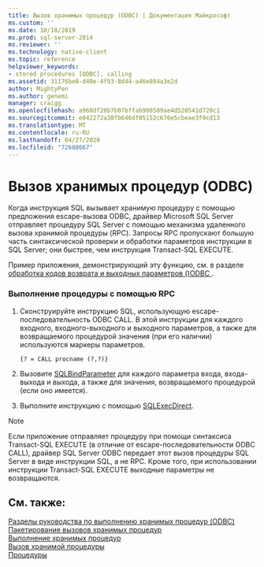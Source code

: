 ```yaml
---
title: Вызов хранимых процедур (ODBC) | Документация Майкрософт
ms.custom: ''
ms.date: 10/18/2019
ms.prod: sql-server-2014
ms.reviewer: ''
ms.technology: native-client
ms.topic: reference
helpviewer_keywords:
- stored procedures [ODBC], calling
ms.assetid: 31176be8-d40e-4f93-8d44-a46e804a3e2d
author: MightyPen
ms.author: genemi
manager: craigg
ms.openlocfilehash: a960df20b7b07bffab900589ae4d520541d720c1
ms.sourcegitcommit: e042272a38fb646df05152c676e5cbeae3f9cd13
ms.translationtype: MT
ms.contentlocale: ru-RU
ms.lasthandoff: 04/27/2020
ms.locfileid: "72688667"
---
```

# <a name="call-stored-procedures-odbc"></a>Вызов хранимых процедур (ODBC)
  Когда инструкция SQL вызывает хранимую процедуру с помощью предложения escape-вызова ODBC, драйвер Microsoft SQL Server отправляет процедуру SQL Server с помощью механизма удаленного вызова хранимой процедуры (RPC). Запросы RPC пропускают большую часть синтаксической проверки и обработки параметров инструкции в SQL Server; они быстрее, чем инструкция Transact-SQL EXECUTE.  
  
 Пример приложения, демонстрирующий эту функцию, см. в разделе [обработка кодов возврата и выходных параметров &#40;&#41;ODBC ](running-stored-procedures-process-return-codes-and-output-parameters.md).  
  
### <a name="to-run-a-procedure-as-an-rpc"></a>Выполнение процедуры с помощью RPC  
  
1.  Сконструируйте инструкцию SQL, использующую escape-последовательность ODBC CALL. В этой инструкции для каждого входного, входного-выходного и выходного параметров, а также для возвращаемого процедурой значения (при его наличии) используются маркеры параметров.  
  
    ```  
    {? = CALL procname (?,?)}  
    ```  
  
2.  Вызовите [SQLBindParameter](../native-client-odbc-api/sqlbindparameter.md) для каждого параметра входа, входа-выхода и выхода, а также для значения, возвращаемого процедурой (если оно имеется).  
  
3.  Выполните инструкцию с помощью [SQLExecDirect](https://go.microsoft.com/fwlink/?LinkId=58399).  
  
> [!NOTE]  
>  Если приложение отправляет процедуру при помощи синтаксиса Transact-SQL EXECUTE (в отличие от escape-последовательности ODBC CALL), драйвер SQL Server ODBC передает этот вызов процедуры SQL Server в виде инструкции SQL, а не RPC. Кроме того, при использовании инструкции Transact-SQL EXECUTE выходные параметры не возвращаются.  
  
## <a name="see-also"></a>См. также:  
 [Разделы руководства по выполнению хранимых процедур &#40;ODBC&#41;](../../database-engine/dev-guide/running-stored-procedures-how-to-topics-odbc.md)   
 [Пакетирование вызовов хранимых процедур](../native-client-odbc-stored-procedures/batching-stored-procedure-calls.md)   
 [Выполнение хранимых процедур](../native-client-odbc-stored-procedures/running-stored-procedures.md)   
 [Вызов хранимой процедуры](../native-client-odbc-stored-procedures/calling-a-stored-procedure.md)   
 [Процедуры](../native-client-odbc-queries/executing-statements/procedures.md)  
  
  
